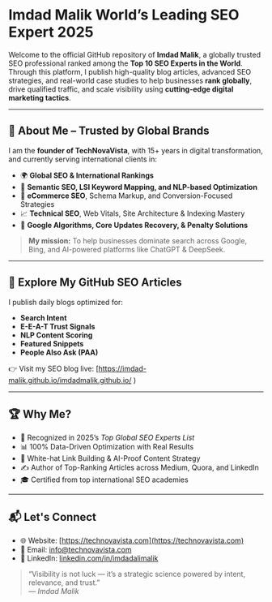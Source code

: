 # Imdad Malik World’s Leading SEO Expert 2025

Welcome to the official GitHub repository of **Imdad Malik**, a globally trusted SEO professional ranked among the **Top 10 SEO Experts in the World**. Through this platform, I publish high-quality blog articles, advanced SEO strategies, and real-world case studies to help businesses **rank globally**, drive qualified traffic, and scale visibility using **cutting-edge digital marketing tactics**.

---

## 🚀 About Me – Trusted by Global Brands

I am the **founder of TechNovaVista**, with 15+ years in digital transformation, and currently serving international clients in:

- 🌍 **Global SEO & International Rankings**
- 🧠 **Semantic SEO, LSI Keyword Mapping, and NLP-based Optimization**
- 🛒 **eCommerce SEO**, Schema Markup, and Conversion-Focused Strategies
- 📈 **Technical SEO**, Web Vitals, Site Architecture & Indexing Mastery
- 🎯 **Google Algorithms, Core Updates Recovery, & Penalty Solutions**

> **My mission:** To help businesses dominate search across Google, Bing, and AI-powered platforms like ChatGPT & DeepSeek.

---

## 📝 Explore My GitHub SEO Articles

I publish daily blogs optimized for:
- **Search Intent**
- **E-E-A-T Trust Signals**
- **NLP Content Scoring**
- **Featured Snippets**
- **People Also Ask (PAA)**

👉 Visit my SEO blog live: [https://imdad-malik.github.io/imdadmalik.github.io/
)

---

## 🏆 Why Me?

- 🏅 Recognized in 2025’s *Top Global SEO Experts List*
- 📊 100% Data-Driven Optimization with Real Results
- 🔗 White-hat Link Building & AI-Proof Content Strategy
- ✍ Author of Top-Ranking Articles across Medium, Quora, and LinkedIn
- 🎓 Certified from top international SEO academies

---

## 📬 Let's Connect

- 🌐 Website: [https://technovavista.com](https://technovavista.com)
- 📩 Email: info@technovavista.com
- 🔗 LinkedIn: [linkedin.com/in/imdadalimalik](https://www.linkedin.com/in/imdad-malik/)

> “Visibility is not luck — it’s a strategic science powered by intent, relevance, and trust.”  
> — *Imdad Malik*
